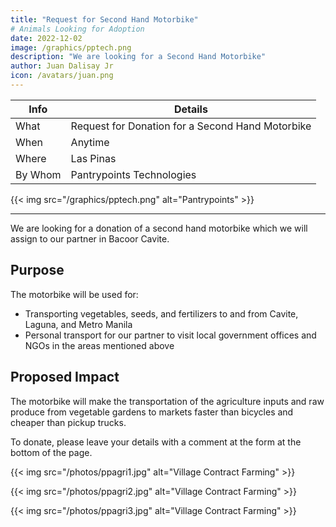 ```yaml
---
title: "Request for Second Hand Motorbike"
# Animals Looking for Adoption
date: 2022-12-02
image: /graphics/pptech.png
description: "We are looking for a Second Hand Motorbike"
author: Juan Dalisay Jr
icon: /avatars/juan.png
---
```


<!-- Dec 21, 2021 -->


Info | Details 
--- | ---
What | Request for Donation for a Second Hand Motorbike
When | Anytime
Where | Las Pinas
By Whom | Pantrypoints Technologies

{{< img src="/graphics/pptech.png" alt="Pantrypoints" >}}

---


We are looking for a donation of a second hand motorbike which we will assign to our partner in Bacoor Cavite. 

## Purpose

The motorbike will be used for:
- Transporting vegetables, seeds, and fertilizers to and from Cavite, Laguna, and Metro Manila
- Personal transport for our partner to visit local government offices and NGOs in the areas mentioned above

## Proposed Impact

The motorbike will make the transportation of the agriculture inputs and raw produce from vegetable gardens to markets faster than bicycles and cheaper than pickup trucks. 

To donate, please leave your details with a comment at the form at the bottom of the page.

{{< img src="/photos/ppagri1.jpg" alt="Village Contract Farming" >}}

{{< img src="/photos/ppagri2.jpg" alt="Village Contract Farming" >}}

{{< img src="/photos/ppagri3.jpg" alt="Village Contract Farming" >}}
